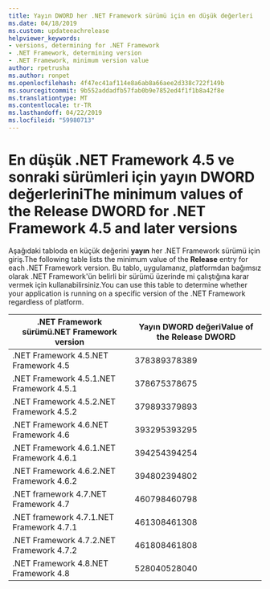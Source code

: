 ```yaml
---
title: Yayın DWORD her .NET Framework sürümü için en düşük değerleri
ms.date: 04/18/2019
ms.custom: updateeachrelease
helpviewer_keywords:
- versions, determining for .NET Framework
- .NET Framework, determining version
- .NET Framework, minimum version value
author: rpetrusha
ms.author: ronpet
ms.openlocfilehash: 4f47ec41af114e8a6ab8a66aee2d338c722f149b
ms.sourcegitcommit: 9b552addadfb57fab0b9e7852ed4f1f1b8a42f8e
ms.translationtype: MT
ms.contentlocale: tr-TR
ms.lasthandoff: 04/22/2019
ms.locfileid: "59980713"
---
```

# <a name="the-minimum-values-of-the-release-dword-for-net-framework-45-and-later-versions"></a><span data-ttu-id="59c86-102">En düşük .NET Framework 4.5 ve sonraki sürümleri için yayın DWORD değerlerini</span><span class="sxs-lookup"><span data-stu-id="59c86-102">The minimum values of the Release DWORD for .NET Framework 4.5 and later versions</span></span>

<span data-ttu-id="59c86-103">Aşağıdaki tabloda en küçük değerini **yayın** her .NET Framework sürümü için giriş.</span><span class="sxs-lookup"><span data-stu-id="59c86-103">The following table lists the minimum value of the **Release** entry for each .NET Framework version.</span></span> <span data-ttu-id="59c86-104">Bu tablo, uygulamanız, platformdan bağımsız olarak .NET Framework'ün belirli bir sürümü üzerinde mi çalıştığına karar vermek için kullanabilirsiniz.</span><span class="sxs-lookup"><span data-stu-id="59c86-104">You can use this table to determine whether your application is running on a specific version of the .NET Framework regardless of platform.</span></span>

|<span data-ttu-id="59c86-105">.NET Framework sürümü</span><span class="sxs-lookup"><span data-stu-id="59c86-105">.NET Framework version</span></span>|<span data-ttu-id="59c86-106">Yayın DWORD değeri</span><span class="sxs-lookup"><span data-stu-id="59c86-106">Value of the Release DWORD</span></span>|
|--------------------------------|-------------|
|<span data-ttu-id="59c86-107">.NET Framework 4.5</span><span class="sxs-lookup"><span data-stu-id="59c86-107">.NET Framework 4.5</span></span>|<span data-ttu-id="59c86-108">378389</span><span class="sxs-lookup"><span data-stu-id="59c86-108">378389</span></span>|
|<span data-ttu-id="59c86-109">.NET Framework 4.5.1</span><span class="sxs-lookup"><span data-stu-id="59c86-109">.NET Framework 4.5.1</span></span>|<span data-ttu-id="59c86-110">378675</span><span class="sxs-lookup"><span data-stu-id="59c86-110">378675</span></span>|
|<span data-ttu-id="59c86-111">.NET Framework 4.5.2</span><span class="sxs-lookup"><span data-stu-id="59c86-111">.NET Framework 4.5.2</span></span>|<span data-ttu-id="59c86-112">379893</span><span class="sxs-lookup"><span data-stu-id="59c86-112">379893</span></span>|
|<span data-ttu-id="59c86-113">.NET Framework 4.6</span><span class="sxs-lookup"><span data-stu-id="59c86-113">.NET Framework 4.6</span></span>|<span data-ttu-id="59c86-114">393295</span><span class="sxs-lookup"><span data-stu-id="59c86-114">393295</span></span>|
|<span data-ttu-id="59c86-115">.NET Framework 4.6.1</span><span class="sxs-lookup"><span data-stu-id="59c86-115">.NET Framework 4.6.1</span></span>|<span data-ttu-id="59c86-116">394254</span><span class="sxs-lookup"><span data-stu-id="59c86-116">394254</span></span>|
|<span data-ttu-id="59c86-117">.NET Framework 4.6.2</span><span class="sxs-lookup"><span data-stu-id="59c86-117">.NET Framework 4.6.2</span></span>|<span data-ttu-id="59c86-118">394802</span><span class="sxs-lookup"><span data-stu-id="59c86-118">394802</span></span>|
|<span data-ttu-id="59c86-119">.NET framework 4.7</span><span class="sxs-lookup"><span data-stu-id="59c86-119">.NET Framework 4.7</span></span>|<span data-ttu-id="59c86-120">460798</span><span class="sxs-lookup"><span data-stu-id="59c86-120">460798</span></span>|
|<span data-ttu-id="59c86-121">.NET framework 4.7.1</span><span class="sxs-lookup"><span data-stu-id="59c86-121">.NET Framework 4.7.1</span></span>|<span data-ttu-id="59c86-122">461308</span><span class="sxs-lookup"><span data-stu-id="59c86-122">461308</span></span>|
|<span data-ttu-id="59c86-123">.NET Framework 4.7.2</span><span class="sxs-lookup"><span data-stu-id="59c86-123">.NET Framework 4.7.2</span></span>|<span data-ttu-id="59c86-124">461808</span><span class="sxs-lookup"><span data-stu-id="59c86-124">461808</span></span>|
|<span data-ttu-id="59c86-125">.NET Framework 4.8</span><span class="sxs-lookup"><span data-stu-id="59c86-125">.NET Framework 4.8</span></span>|<span data-ttu-id="59c86-126">528040</span><span class="sxs-lookup"><span data-stu-id="59c86-126">528040</span></span>|
